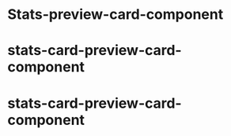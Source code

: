 # Stats-preview-card-component
# stats-card-preview-card-component
# stats-card-preview-card-component
